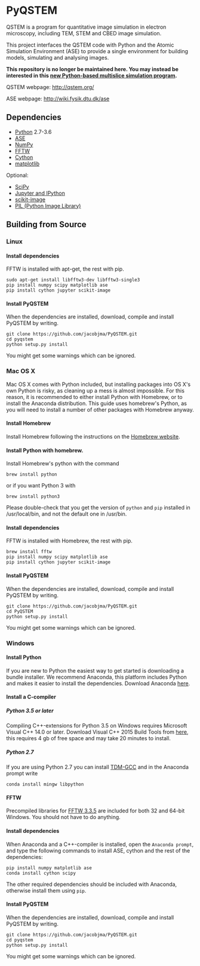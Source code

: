 # PyQSTEM

QSTEM is a program for quantitative image simulation in electron microscopy, including TEM, STEM and CBED image simulation. 

This project interfaces the QSTEM code with Python and the Atomic Simulation Environment (ASE) to provide a single environment for building models, simulating and analysing images.

**This repository is no longer be maintained here. You may instead be interested in this [new Python-based multislice simulation program](https://github.com/jacobjma/abTEM).**

QSTEM webpage: http://qstem.org/

ASE webpage: http://wiki.fysik.dtu.dk/ase

## Dependencies

* [Python](http://www.python.org/) 2.7-3.6
* [ASE](http://wiki.fysik.dtu.dk/ase)
* [NumPy](http://docs.scipy.org/doc/numpy/reference/)
* [FFTW](http://www.fftw.org/)
* [Cython](http://cython.org/)
* [matplotlib](http://matplotlib.org/)

Optional:
* [SciPy](https://www.scipy.org/)
* [Jupyter and IPython](http://jupyter.org/)
* [scikit-image](http://scikit-image.org/)
* [PIL (Python Image Library)](http://www.pythonware.com/products/pil/)

## Building from Source
### Linux

#### Install dependencies
FFTW is installed with apt-get, the rest with pip.
```
sudo apt-get install libfftw3-dev libfftw3-single3
pip install numpy scipy matplotlib ase
pip install cython jupyter scikit-image
```
#### Install PyQSTEM
When the dependencies are installed, download, compile and install PyQSTEM by writing.
```
git clone https://github.com/jacobjma/PyQSTEM.git
cd pyqstem
python setup.py install
```
You might get some warnings which can be ignored.

### Mac OS X
Mac OS X comes with Python included, but installing packages into OS X's own Python is risky, as cleaning up a mess is almost impossible. For this reason, it is recommended to either install Python with Homebrew, or to install the Anaconda distribution.  This guide uses homebrew's Python, as you will need to install a number of other packages with Homebrew anyway.

#### Install Homebrew

Install Homebrew following the instructions on the [Homebrew website](https://brew.sh/).

#### Install Python with homebrew.

Install Homebrew's python with the command
```
brew install python
```
or if you want Python 3 with
```
brew install python3
```
Please double-check that you get the version of `python` and `pip` installed in /usr/local/bin, and not the default one in /usr/bin.

#### Install dependencies

FFTW is installed with Homebrew, the rest with pip.
```
brew install fftw
pip install numpy scipy matplotlib ase
pip install cython jupyter scikit-image
```
#### Install PyQSTEM
When the dependencies are installed, download, compile and install PyQSTEM by writing.
```
git clone https://github.com/jacobjma/PyQSTEM.git
cd PyQSTEM
python setup.py install
```
You might get some warnings which can be ignored.

### Windows
#### Install Python
If you are new to Python the easiest way to get started is downloading a bundle installer. We recommend Anaconda, this platform includes Python and makes it easier to install the dependencies. Download Anaconda [here](https://www.continuum.io/downloads).

#### Install a C-compiler

##### Python 3.5 or later
Compiling C++-extensions for Python 3.5 on Windows requires Microsoft Visual C++ 14.0 or later. Download Visual C++ 2015 Build Tools from [here](http://landinghub.visualstudio.com/visual-cpp-build-tools), this requires 4 gb of free space and may take 20 minutes to install.

##### Python 2.7
If you are using Python 2.7 you can install [TDM-GCC](http://tdm-gcc.tdragon.net/) and in the Anaconda prompt write 
```
conda install mingw libpython
```

#### FFTW
Precompiled libraries for [FFTW 3.3.5](http://www.fftw.org/install/windows.html) are included for both 32 and 64-bit Windows. You should not have to do anything.

#### Install dependencies
When Anaconda and a C++-compiler is installed, open the `Anaconda prompt`, and type the following commands to install ASE, cython and the rest of the dependencies:
```
pip install numpy matplotlib ase
conda install cython scipy
```
The other required dependencies should be included with Anaconda, otherwise install them using `pip`.

#### Install PyQSTEM
When the dependencies are installed, download, compile and install PyQSTEM by writing.
```
git clone https://github.com/jacobjma/PyQSTEM.git
cd pyqstem
python setup.py install
```
You might get some warnings which can be ignored.


